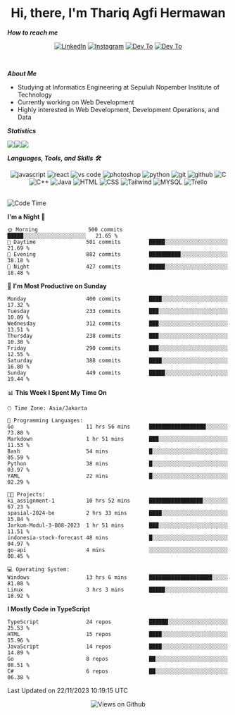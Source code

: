 <div align="center">
  <h1>Hi, there, I'm Thariq Agfi Hermawan</h1>
</div>


***How to reach me***
<p align='center'>
   <a href="https://www.linkedin.com/in/thariqagfihermawan" target="_blank"><img src="https://img.shields.io/badge/LinkedIn-0077B5?style=for-the-badge&logo=linkedin&logoColor=white" alt="LinkedIn"></a>
   <a href="https://www.instagram.com/thoriqagfi" target="_blank"><img src="https://img.shields.io/badge/Instagram-E4405F?style=for-the-badge&logo=instagram&logoColor=white" alt="Instagram"></a>
   <a href="https://medium.com/@thoriq.aghfi60" target="_blank"><img src="https://img.shields.io/badge/Medium-12100E?style=for-the-badge&logo=medium&logoColor=white" alt="Dev To"></a>
   <a href="https://linktr.ee/thoriqagfi" target="_blank"><img src="https://img.shields.io/badge/linktree-1de9b6?style=for-the-badge&logo=linktree&logoColor=white" alt="Dev To"></a>
</p>

<br>

***About Me***
- Studying at Informatics Engineering at Sepuluh Nopember Institute of Technology
- Currently working on Web Development
- Highly interested in Web Development, Development Operations, and Data

***Statistics***

<!-- [![GitHub Streak](http://github-readme-streak-stats.herokuapp.com?user=thoriqagfi&theme=dark)](https://git.io/streak-stats) -->

<div align="center">
  <div style="display: flex;">
    <img src="http://github-readme-streak-stats.herokuapp.com?user=thoriqagfi&theme=chartreuse-dark"/>
    <img src="https://github-readme-stats.vercel.app/api/top-langs/?username=thoriqagfi&layout=compact&&theme=chartreuse-dark&langs_count=8)](https://github.com/thoriqagfi"/>
    <img src="https://github-readme-stats.vercel.app/api?username=thoriqagfi&show_icons=true&theme=chartreuse-dark"/>
  </div>
</div>

<!-- [![Top Langs](https://github-readme-stats.vercel.app/api/top-langs/?username=thoriqagfi&layout=compact&&theme=chartreuse-dark&langs_count=8)](https://github.com/thoriqagfi)
< ![Agfi's GitHub stats](https://github-readme-stats.vercel.app/api?username=thoriqagfi&show_icons=true&theme=chartreuse-dark) -->

***Languages, Tools, and Skills 🛠***

  <div align="center">
    <img src="https://img.shields.io/badge/JavaScript-F7DF1E?style=for-the-badge&logo=javascript&logoColor=black" alt="javascript" />
    <img src="https://img.shields.io/badge/React-61DAFB?style=for-the-badge&logo=react&logoColor=black" alt="react" />
    <img src="https://img.shields.io/badge/vs%20code-007ACC?style=for-the-badge&logo=visual%20studio%20code&logoColor=white" alt="vs code" />
    <img src="https://img.shields.io/badge/adobe%20photoshop-31A8FF?style=for-the-badge&logo=adobe%20photoshop&logoColor=white" alt="photoshop" />
    <img src="https://img.shields.io/badge/python-3776AB?style=for-the-badge&logo=python&logoColor=white" alt="python" />
    <img src="https://img.shields.io/badge/Git-F05032?style=for-the-badge&logo=git&logoColor=white" alt="git" />
    <img src="https://img.shields.io/badge/GitHub-100000?style=for-the-badge&logo=github&logoColor=white" alt="github" />
    <img src="https://img.shields.io/badge/c-%2300599C.svg?style=for-the-badge&logo=c&logoColor=white" alt="C" />
    <img src="https://img.shields.io/badge/c++-%2300599C.svg?style=for-the-badge&logo=c%2B%2B&logoColor=white" alt="C++" />
    <img src="https://img.shields.io/badge/Java-ED8B00?style=for-the-badge&logo=java&logoColor=white" alt="Java"/>
    <img src="https://img.shields.io/badge/HTML5-E34F26?style=for-the-badge&logo=html5&logoColor=white" alt="HTML" />
    <img src="https://img.shields.io/badge/CSS-239120?&style=for-the-badge&logo=css3&logoColor=white" alt ="CSS" />
    <img src="https://img.shields.io/badge/tailwindcss-%2338B2AC.svg?style=for-the-badge&logo=tailwind-css&logoColor=white" alt="Tailwind" />
    <img src="https://img.shields.io/badge/MySQL-00000F?style=for-the-badge&logo=mysql&logoColor=white" alt="MYSQL" />
    <img src="https://img.shields.io/badge/Trello-%23026AA7.svg?style=for-the-badge&logo=Trello&logoColor=white" alt="Trello" />
  </div><br>

<!--START_SECTION:waka-->
![Code Time](http://img.shields.io/badge/Code%20Time-786%20hrs%2057%20mins-blue)

**I'm a Night 🦉** 

```text
🌞 Morning                500 commits         █████░░░░░░░░░░░░░░░░░░░░   21.65 % 
🌆 Daytime                501 commits         █████░░░░░░░░░░░░░░░░░░░░   21.69 % 
🌃 Evening                882 commits         ██████████░░░░░░░░░░░░░░░   38.18 % 
🌙 Night                  427 commits         █████░░░░░░░░░░░░░░░░░░░░   18.48 % 
```
📅 **I'm Most Productive on Sunday** 

```text
Monday                   400 commits         ████░░░░░░░░░░░░░░░░░░░░░   17.32 % 
Tuesday                  233 commits         ███░░░░░░░░░░░░░░░░░░░░░░   10.09 % 
Wednesday                312 commits         ███░░░░░░░░░░░░░░░░░░░░░░   13.51 % 
Thursday                 238 commits         ███░░░░░░░░░░░░░░░░░░░░░░   10.30 % 
Friday                   290 commits         ███░░░░░░░░░░░░░░░░░░░░░░   12.55 % 
Saturday                 388 commits         ████░░░░░░░░░░░░░░░░░░░░░   16.80 % 
Sunday                   449 commits         █████░░░░░░░░░░░░░░░░░░░░   19.44 % 
```


📊 **This Week I Spent My Time On** 

```text
🕑︎ Time Zone: Asia/Jakarta

💬 Programming Languages: 
Go                       11 hrs 56 mins      ██████████████████░░░░░░░   73.80 % 
Markdown                 1 hr 51 mins        ███░░░░░░░░░░░░░░░░░░░░░░   11.53 % 
Bash                     54 mins             █░░░░░░░░░░░░░░░░░░░░░░░░   05.59 % 
Python                   38 mins             █░░░░░░░░░░░░░░░░░░░░░░░░   03.97 % 
YAML                     22 mins             █░░░░░░░░░░░░░░░░░░░░░░░░   02.29 % 

🐱‍💻 Projects: 
ki_assignment-1          10 hrs 52 mins      █████████████████░░░░░░░░   67.23 % 
spasial-2024-be          2 hrs 33 mins       ████░░░░░░░░░░░░░░░░░░░░░   15.84 % 
Jarkom-Modul-3-B08-2023  1 hr 51 mins        ███░░░░░░░░░░░░░░░░░░░░░░   11.51 % 
indonesia-stock-forecast 48 mins             █░░░░░░░░░░░░░░░░░░░░░░░░   04.97 % 
go-api                   4 mins              ░░░░░░░░░░░░░░░░░░░░░░░░░   00.45 % 

💻 Operating System: 
Windows                  13 hrs 6 mins       ████████████████████░░░░░   81.08 % 
Linux                    3 hrs 3 mins        █████░░░░░░░░░░░░░░░░░░░░   18.92 % 
```

**I Mostly Code in TypeScript** 

```text
TypeScript               24 repos            ██████░░░░░░░░░░░░░░░░░░░   25.53 % 
HTML                     15 repos            ████░░░░░░░░░░░░░░░░░░░░░   15.96 % 
JavaScript               14 repos            ████░░░░░░░░░░░░░░░░░░░░░   14.89 % 
Go                       8 repos             ██░░░░░░░░░░░░░░░░░░░░░░░   08.51 % 
C#                       6 repos             ██░░░░░░░░░░░░░░░░░░░░░░░   06.38 % 
```




 Last Updated on 22/11/2023 10:19:15 UTC
<!--END_SECTION:waka-->

<div align="center">
<img src="https://komarev.com/ghpvc/?username=thoriqagfi&color=blue" alt="Views on Github" />
</div>